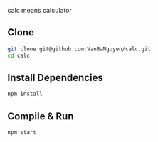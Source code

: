 calc means calculator

## Clone
```bash
git clone git@github.com:VanBaNguyen/calc.git
cd calc
```

## Install Dependencies
```bash
npm install
```

## Compile & Run
```bash
npm start
```
